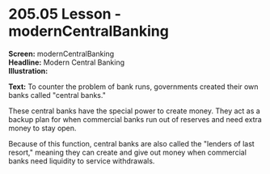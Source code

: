 # 205.05 Lesson - modernCentralBanking

**Screen:** modernCentralBanking\
**Headline:**  Modern Central Banking\
**Illustration:**

**Text:** To counter the problem of bank runs, governments created their own banks called "central banks."&#x20;

These central banks have the special power to create money. They act as a backup plan for when commercial banks run out of reserves and need extra money to stay open.&#x20;

Because of this function, central banks are also called the "lenders of last resort," meaning they can create and give out money when commercial banks need liquidity to service withdrawals.
